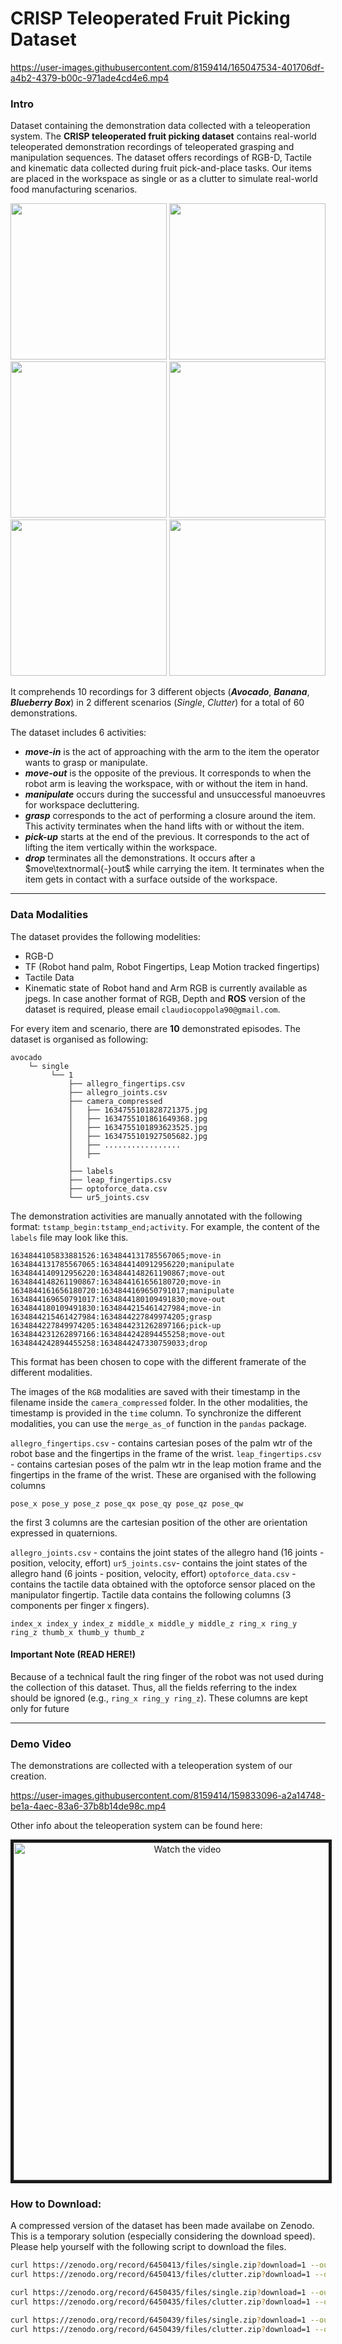 # CRISP Teleoperated Fruit Picking Dataset



https://user-images.githubusercontent.com/8159414/165047534-401706df-a4b2-4379-b00c-971ade4cd4e6.mp4





### Intro
Dataset containing the demonstration data collected with a teleoperation system.
The **CRISP teleoperated fruit picking dataset** contains real-world teleoperated demonstration recordings of teleoperated grasping and manipulation sequences. 
The dataset offers recordings of RGB-D, Tactile and kinematic data collected during fruit pick-and-place tasks.
Our items are placed in the workspace as single or as a clutter to simulate real-world food manufacturing scenarios.

<!-- ![avocado_single](https://user-images.githubusercontent.com/8159414/160737307-b697d4ef-38dd-4dae-8462-6f2a58e23ec7.jpg)
![banana_single](https://user-images.githubusercontent.com/8159414/160737333-fd431d5d-6fcc-4c06-bc8b-baf9a157c0f5.jpg)
![blueberry_single](https://user-images.githubusercontent.com/8159414/160737357-1b468612-64c4-401f-b699-704eaefb7544.jpg)
![avocado_clutter](https://user-images.githubusercontent.com/8159414/160737376-1381a664-d08e-4c7b-8d09-e8960c27d854.jpg)
![banana_clutter](https://user-images.githubusercontent.com/8159414/160737387-900cec29-1712-4090-afdf-26502b4cbd7c.jpg)
![blueberry_clutter](https://user-images.githubusercontent.com/8159414/160737395-2d649ddd-2a0b-4acb-91e4-2c137705f133.jpg) -->
<p align="center">
<img src="https://user-images.githubusercontent.com/8159414/160737307-b697d4ef-38dd-4dae-8462-6f2a58e23ec7.jpg" width="250">
<img src="https://user-images.githubusercontent.com/8159414/160737333-fd431d5d-6fcc-4c06-bc8b-baf9a157c0f5.jpg" width="250"> <img src="https://user-images.githubusercontent.com/8159414/160737357-1b468612-64c4-401f-b699-704eaefb7544.jpg" width="250">
<img src="https://user-images.githubusercontent.com/8159414/160737376-1381a664-d08e-4c7b-8d09-e8960c27d854.jpg" width="250"> <img src="https://user-images.githubusercontent.com/8159414/160737387-900cec29-1712-4090-afdf-26502b4cbd7c.jpg" width="250"> <img src="https://user-images.githubusercontent.com/8159414/160737395-2d649ddd-2a0b-4acb-91e4-2c137705f133.jpg" width="250">
</p>

It comprehends 10 recordings for 3 different objects (**_Avocado_**, **_Banana_**, **_Blueberry Box_**) in 2 different scenarios (_Single_, _Clutter_) for a total of 60 demonstrations.

The dataset includes 6 activities:
- **_move-in_** is the act of approaching with the arm to the item the operator wants to grasp or manipulate.
- **_move-out_** is the opposite of the previous. It corresponds to when the robot arm is leaving the workspace, with or without the item in hand. 
- **_manipulate_** occurs during the successful and unsuccessful manoeuvres for workspace decluttering.
- **_grasp_** corresponds to the act of performing a closure around the item. This activity terminates when the hand lifts with or without the item.
- **_pick-up_** starts at the end of the previous. It corresponds to the act of lifting the item vertically within the workspace.
- **_drop_** terminates all the demonstrations. It occurs after a $move\textnormal{-}out$ while carrying the item. It terminates when the item gets in contact with a surface outside of the workspace.

--- 
### Data Modalities
The dataset provides the following modelities:
- RGB-D 
- TF (Robot hand palm, Robot Fingertips, Leap Motion tracked fingertips)
- Tactile Data
- Kinematic state of Robot hand and Arm
RGB is currently available as jpegs. In case another format of RGB, Depth and **ROS** version of the dataset is required, please email `claudiocoppola90@gmail.com`.

For every item and scenario, there are **10** demonstrated episodes. The dataset is organised as following:
```
avocado
    └─ single
         └── 1
             ├── allegro_fingertips.csv
             ├── allegro_joints.csv
             ├── camera_compressed
             │   ├── 1634755101828721375.jpg
             │   ├── 1634755101861649368.jpg
             │   ├── 1634755101893623525.jpg
             │   ├── 1634755101927505682.jpg
             │   ├── .................
             │   ├──
             │
             ├── labels
             ├── leap_fingertips.csv
             ├── optoforce_data.csv
             └── ur5_joints.csv
```
The demonstration activities are manually annotated with the following format: `tstamp_begin:tstamp_end;activity`.
For example, the content of the `labels` file may look like this.
```
1634844105833881526:1634844131785567065;move-in
1634844131785567065:1634844140912956220;manipulate
1634844140912956220:1634844148261190867;move-out
1634844148261190867:1634844161656180720;move-in
1634844161656180720:1634844169650791017;manipulate
1634844169650791017:1634844180109491830;move-out
1634844180109491830:1634844215461427984;move-in
1634844215461427984:1634844227849974205;grasp
1634844227849974205:1634844231262897166;pick-up
1634844231262897166:1634844242894455258;move-out
1634844242894455258:1634844247330759033;drop
```
This format has been chosen to cope with the different framerate of the different modalities. 

The images of the `RGB` modalities are saved with their timestamp in the filename inside the `camera_compressed` folder.
In the other modalities, the timestamp is provided in the `time` column.
To synchronize the different modalities, you can use the `merge_as_of` function in the `pandas` package.

`allegro_fingertips.csv` - contains cartesian poses of the palm wtr of the robot base and the fingertips in the frame of the wrist.
`leap_fingertips.csv` - contains cartesian poses of the palm wtr in the leap motion frame and the fingertips in the frame of the wrist.
These are organised with the following columns

```pose_x pose_y pose_z	pose_qx	pose_qy	pose_qz	pose_qw```

the first 3 columns are the cartesian position of the other are orientation expressed in quaternions.


`allegro_joints.csv` - contains the joint states of the allegro hand (16 joints - position, velocity, effort)
`ur5_joints.csv`- contains the joint states of the allegro hand (6 joints - position, velocity, effort)
`optoforce_data.csv` - contains the tactile data obtained with the optoforce sensor placed on the manipulator fingertip.
Tactile data contains the following columns (3 components per finger x fingers).

``` index_x index_y index_z middle_x middle_y middle_z ring_x ring_y ring_z thumb_x thumb_y thumb_z ```

#### Important Note (READ HERE!)

Because of a technical fault the ring finger of the robot was not used during the collection of this dataset.
Thus, all the fields referring to the index should be ignored (e.g., `ring_x ring_y ring_z`).
These columns are kept only for future

---
### Demo Video
The demonstrations are collected with a teleoperation system of our creation.

https://user-images.githubusercontent.com/8159414/159833096-a2a14748-be1a-4aec-83a6-37b8b14de98c.mp4

Other info about the teleoperation system can be found here:
<p align="center"> 
<a href="https://www.youtube.com/watch?feature=player_embedded&v=xiJxB5OeEs8" target="_blank">
 <img src="https://img.youtube.com/vi/xiJxB5OeEs8/0.jpg" alt="Watch the video" width="540" border="5" />
</a>
    
</p>

### How to Download:
A compressed version of the dataset has been made availabe on Zenodo. This is a temporary solution (especially considering the download speed).
Please help yourself with the following script to download the files.
```bash
curl https://zenodo.org/record/6450413/files/single.zip?download=1 --output blueberry_single.zip
curl https://zenodo.org/record/6450413/files/clutter.zip?download=1 --output blueberry_clutter.zip

curl https://zenodo.org/record/6450435/files/single.zip?download=1 --output avocado_single.zip
curl https://zenodo.org/record/6450435/files/clutter.zip?download=1 --output avocado_clutter.zip

curl https://zenodo.org/record/6450439/files/single.zip?download=1 --output banana_single.zip
curl https://zenodo.org/record/6450439/files/clutter.zip?download=1 --output banana_clutter.zip
```

